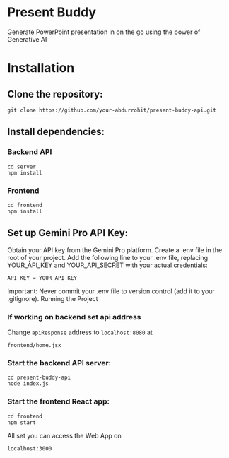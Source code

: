 # Present Buddy
Generate PowerPoint presentation in on the go using the power of Generative AI 

# Installation

## Clone the repository:


```
git clone https://github.com/your-abdurrohit/present-buddy-api.git
```

## Install dependencies:
### Backend API
```
cd server
npm install
```
### Frontend
```
cd frontend 
npm install
```

## Set up Gemini Pro API Key:

Obtain your API key from the Gemini Pro platform.
Create a .env file in the root of your project.
Add the following line to your .env file, replacing YOUR_API_KEY and YOUR_API_SECRET with your actual credentials:
```
API_KEY = YOUR_API_KEY
```
Important: Never commit your .env file to version control (add it to your .gitignore).
Running the Project

### If working on backend set api address
Change `apiResponse` address to `localhost:8080` at 
```
frontend/home.jsx
```

### Start the backend API server:

```
cd present-buddy-api 
node index.js
```

### Start the frontend React app:


```
cd frontend 
npm start
```

All set you can access the Web App on 
```
localhost:3000
```
